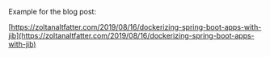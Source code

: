 Example for the blog post: 

[https://zoltanaltfatter.com/2019/08/16/dockerizing-spring-boot-apps-with-jib](https://zoltanaltfatter.com/2019/08/16/dockerizing-spring-boot-apps-with-jib)